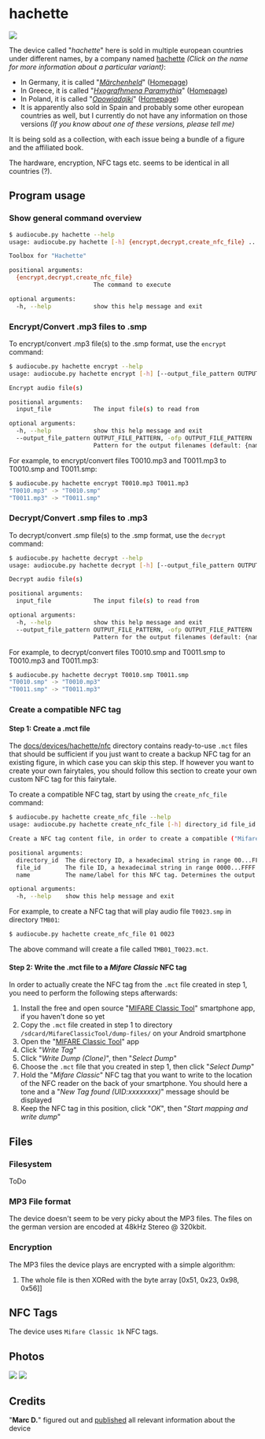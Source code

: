 # hachette

![](image-0001-512x512.jpg)

The device called "*hachette*" here is sold in multiple european countries under different names, by a company named [hachette](https://www.hachettebookgroup.com/) *(Click on the name for more information about a particular variant)*:

- In Germany, it is called "*[Märchenheld](DE/)*" ([Homepage](https://maerchenheld-sammlung.de/))
- In Greece, it is called "*[Hxografhmena Paramythia](GR/)*" ([Homepage](https://www.audiotales.gr/))
- In Poland, it is called "*[Opowiadajki](PL/)*" ([Homepage](https://opowiadajki.pl/))
- It is apparently also sold in Spain and probably some other european countries as well, but I currently do not have any information on those versions *(If you know about one of these versions, please tell me)*

It is being sold as a collection, with each issue being a bundle of a figure and the affiliated book.

The hardware, encryption, NFC tags etc. seems to be identical in all countries (?).

## Program usage

### Show general command overview

```sh
$ audiocube.py hachette --help
usage: audiocube.py hachette [-h] {encrypt,decrypt,create_nfc_file} ...

Toolbox for "Hachette"

positional arguments:
  {encrypt,decrypt,create_nfc_file}
                        The command to execute

optional arguments:
  -h, --help            show this help message and exit
```

### Encrypt/Convert .mp3 files to .smp

To encrypt/convert .mp3 file(s) to the .smp format, use the `encrypt` command:

```sh
$ audiocube.py hachette encrypt --help
usage: audiocube.py hachette encrypt [-h] [--output_file_pattern OUTPUT_FILE_PATTERN] input_file [input_file ...]

Encrypt audio file(s)

positional arguments:
  input_file            The input file(s) to read from

optional arguments:
  -h, --help            show this help message and exit
  --output_file_pattern OUTPUT_FILE_PATTERN, -ofp OUTPUT_FILE_PATTERN
                        Pattern for the output filenames (default: {name}.smp)
```

For example, to encrypt/convert files T0010.mp3 and T0011.mp3 to T0010.smp and T0011.smp:

```sh
$ audiocube.py hachette encrypt T0010.mp3 T0011.mp3
"T0010.mp3" -> "T0010.smp"
"T0011.mp3" -> "T0011.smp"
```

### Decrypt/Convert .smp files to .mp3

To decrypt/convert .smp file(s) to the .smp format, use the `decrypt` command:

```sh
$ audiocube.py hachette decrypt --help
usage: audiocube.py hachette decrypt [-h] [--output_file_pattern OUTPUT_FILE_PATTERN] input_file [input_file ...]

Decrypt audio file(s)

positional arguments:
  input_file            The input file(s) to read from

optional arguments:
  -h, --help            show this help message and exit
  --output_file_pattern OUTPUT_FILE_PATTERN, -ofp OUTPUT_FILE_PATTERN
                        Pattern for the output filenames (default: {name}.mp3)
```

For example, to decrypt/convert files T0010.smp and T0011.smp to T0010.mp3 and T0011.mp3:

```sh
$ audiocube.py hachette decrypt T0010.smp T0011.smp
"T0010.smp" -> "T0010.mp3"
"T0011.smp" -> "T0011.mp3"
```

### Create a compatible NFC tag

#### Step 1: Create a .mct file

The [docs/devices/hachette/nfc](https://github.com/oyooyo/audiocube/tree/master/docs/devices/hachette/nfc) directory contains ready-to-use `.mct` files that should be sufficient if you just want to create a backup NFC tag for an existing figure, in which case you can skip this step. If however you want to create your own fairytales, you should follow this section to create your own custom NFC tag for this fairytale.

To create a compatible NFC tag, start by using the `create_nfc_file` command:

```sh
$ audiocube.py hachette create_nfc_file --help
usage: audiocube.py hachette create_nfc_file [-h] directory_id file_id [name]

Create a NFC tag content file, in order to create a compatible ("Mifare Classic") NFC tag via the "MIFARE Classic Tool" (https://play.google.com/store/apps/details?id=de.syss.MifareClassicTool) smartphone app

positional arguments:
  directory_id  The directory ID, a hexadecimal string in range 00...FF
  file_id       The file ID, a hexadecimal string in range 0000...FFFF
  name          The name/label for this NFC tag. Determines the output file name. Optional, defaults to "TMB{directory_id}_T{file_id}" (default: None)

optional arguments:
  -h, --help    show this help message and exit
```

For example, to create a NFC tag that will play audio file `T0023.smp` in directory `TMB01`:

```sh
$ audiocube.py hachette create_nfc_file 01 0023
```

The above command will create a file called `TMB01_T0023.mct`.

#### Step 2: Write the .mct file to a *Mifare Classic* NFC tag

In order to actually create the NFC tag from the `.mct` file created in step 1, you need to perform the following steps afterwards:

1. Install the free and open source "[MIFARE Classic Tool](https://play.google.com/store/apps/details?id=de.syss.MifareClassicTool)" smartphone app, if you haven't done so yet
2. Copy the `.mct` file created in step 1 to directory `/sdcard/MifareClassicTool/dump-files/` on your Android smartphone
3. Open the "[MIFARE Classic Tool](https://play.google.com/store/apps/details?id=de.syss.MifareClassicTool)" app
4. Click "*Write Tag*"
5. Click "*Write Dump (Clone)*", then "*Select Dump*"
7. Choose the `.mct` file that you created in step 1, then click "*Select Dump*"
8. Hold the "*Mifare Classic*" NFC tag that you want to write to the location of the NFC reader on the back of your smartphone. You should here a tone and a "*New Tag found (UID:xxxxxxxx)*" message should be displayed
9. Keep the NFC tag in this position, click "*OK*", then "*Start mapping and write dump*"

## Files

### Filesystem

ToDo

### MP3 File format

The device doesn't seem to be very picky about the MP3 files. The files on the german version are encoded at 48kHz Stereo @ 320kbit.

### Encryption

The MP3 files the device plays are encrypted with a simple algorithm:
1. The whole file is then XORed with the byte array \[0x51, 0x23, 0x98, 0x56]\]

## NFC Tags

The device uses `Mifare Classic 1k` NFC tags.

## Photos

![](image-0001.jpg)
![](image-0002.jpg)

## Credits

"**Marc D.**" figured out and [published](https://www.mikrocontroller.net/topic/503014) all relevant information about the device
